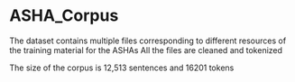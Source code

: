 # ASHA_Corpus
The dataset contains multiple files corresponding to different resources of the training material for the ASHAs
All the files are cleaned and tokenized

The size of the corpus is 12,513 sentences and 16201 tokens
